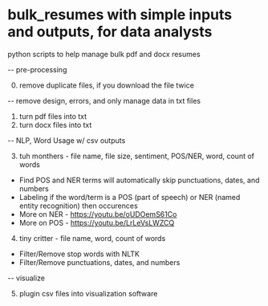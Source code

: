 # bulk_resumes with simple inputs and outputs, for data analysts
python scripts to help manage bulk pdf and docx resumes

-- pre-processing

0. remove duplicate files, if you download the file twice

-- remove design, errors, and only manage data in txt files

1. turn pdf files into txt
2. turn docx files into txt

-- NLP, Word Usage w/ csv outputs

3. tuh monthers - file name, file size, sentiment, POS/NER, word, count of words
  -  Find POS and NER terms will automatically skip punctuations, dates, and numbers
  -  Labeling if the word/term is a POS (part of speech) or NER (named entity recognition) then occurences
  -  More on NER - https://youtu.be/oUDOemS61Co
  -  More on POS - https://youtu.be/LrLeVsLWZCQ
4. tiny critter - file name, word, count of words
  -  Filter/Remove stop words with NLTK
  -  Filter/Remove punctuations, dates, and numbers

-- visualize

5. plugin csv files into visualization software
